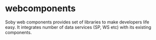 # webcomponents
Soby web components provides set of libraries to make developers life easy. It integrates number of data services (SP, WS etc) with its existing components.
